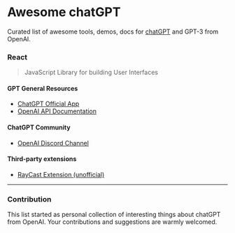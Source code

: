 # Awesome chatGPT 

Curated list of awesome tools, demos, docs for [chatGPT](https://chat.openai.com) and GPT-3 from OpenAI.

### React

> JavaScript Library for building User Interfaces

#### GPT General Resources

- [ChatGPT Official App](https://chat.openai.com)
- [OpenAI API Documentation](https://beta.openai.com/docs)

#### ChatGPT Community

- [OpenAI Discord Channel](https://discord.com/invite/openai)



#### Third-party extensions

- [RayCast Extension (unofficial)](https://github.com/abielzulio/chatgpt-raycast)


---

### Contribution

This list started as personal collection of interesting things about chatGPT from OpenAI. Your contributions and suggestions are warmly welcomed.

